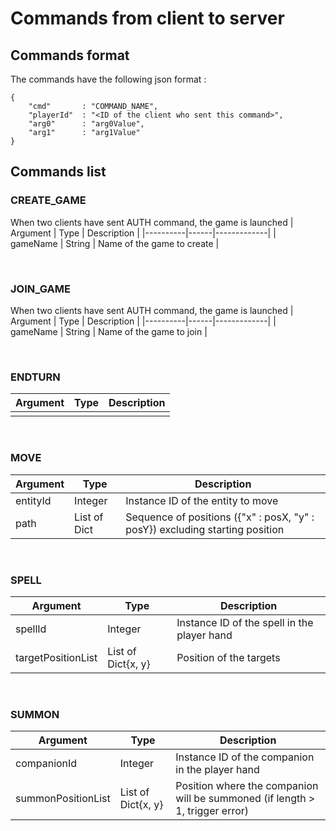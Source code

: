 # Commands from client to server

## Commands format

The commands have the following json format :
```
{
    "cmd"       : "COMMAND_NAME",
    "playerId"  : "<ID of the client who sent this command>",
    "arg0"      : "arg0Value",
    "arg1"      : "arg1Value"
}
```

## Commands list

### **CREATE_GAME**
When two clients have sent AUTH command, the game is launched
| Argument | Type | Description |
|----------|------|-------------|
| gameName | String | Name of the game to create |

<br>

### **JOIN_GAME**
When two clients have sent AUTH command, the game is launched
| Argument | Type | Description |
|----------|------|-------------|
| gameName | String | Name of the game to join |

<br>

### **ENDTURN**
| Argument | Type | Description |
|----------|------|-------------|
||||

<br>

### **MOVE**
| Argument | Type | Description |
|----------|------|-------------|
| entityId | Integer | Instance ID of the entity to move |
| path | List of Dict | Sequence of positions ({"x" : posX, "y" : posY}) excluding starting position |

<br>

### **SPELL**
| Argument | Type | Description |
|----------|------|-------------|
| spellId | Integer | Instance ID of the spell in the player hand |
| targetPositionList | List of Dict{x, y} | Position of the targets |

<br>

### **SUMMON**
| Argument | Type | Description |
|----------|------|-------------|
| companionId | Integer | Instance ID of the companion in the player hand |
| summonPositionList | List of Dict{x, y} | Position where the companion will be summoned (if length > 1, trigger error) |